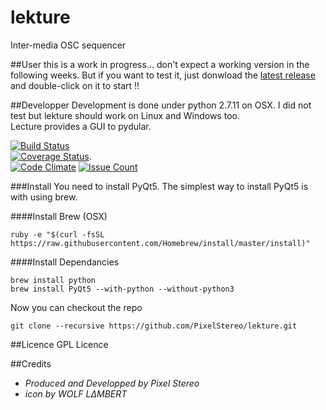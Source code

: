 # lekture
Inter-media OSC sequencer

##User
this is a work in progress… don't expect a working version in the following weeks. But if you want to test it, just donwload the [latest release](http://github.com/PixelStereo/lekture/releases/latest) and double-click on it to start !!

##Developper
Development is done under python 2.7.11 on OSX. I did not test but lekture should work on Linux and Windows too.    
Lecture provides a GUI to pydular.

[![Build Status](https://travis-ci.org/PixelStereo/lekture.svg?branch=master)](https://travis-ci.org/PixelStereo/lekture)    
[![Coverage Status](https://coveralls.io/repos/PixelStereo/lekture/badge.svg?branch=master&service=github)](https://coveralls.io/github/PixelStereo/lekture?branch=master).   
[![Code Climate](https://codeclimate.com/github/PixelStereo/lekture/badges/gpa.svg)](https://codeclimate.com/github/PixelStereo/lekture)
[![Issue Count](https://codeclimate.com/github/PixelStereo/lekture/badges/issue_count.svg)](https://codeclimate.com/github/PixelStereo/lekture)

###Install
You need to install PyQt5. The simplest way to install PyQt5 is with using brew.

####Install Brew (OSX)

    ruby -e "$(curl -fsSL https://raw.githubusercontent.com/Homebrew/install/master/install)"

####Install Dependancies

    brew install python
    brew install PyQt5 --with-python --without-python3

Now you can checkout the repo

    git clone --recursive https://github.com/PixelStereo/lekture.git
    
##Licence
GPL Licence

##Credits
* *Produced and Developped by Pixel Stereo*
* *icon by WOLF LΔMBERT*
